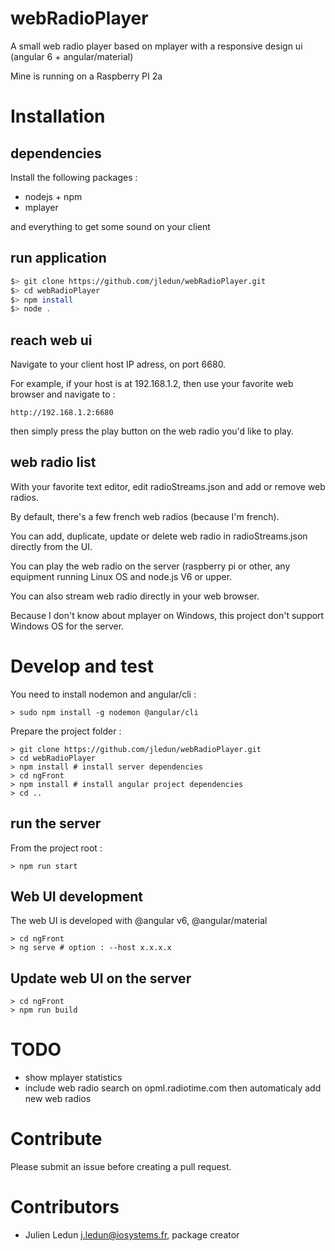 # webRadioPlayer

A small web radio player based on mplayer with a responsive design ui (angular 6 + angular/material)

Mine is running on a Raspberry PI 2a

# Installation

## dependencies

Install the following packages :
* nodejs + npm
* mplayer

and everything to get some sound on your client

## run application

```bash
$> git clone https://github.com/jledun/webRadioPlayer.git
$> cd webRadioPlayer
$> npm install
$> node .
```

## reach web ui

Navigate to your client host IP adress, on port 6680.

For example, if your host is at 192.168.1.2, then use your favorite web browser and navigate to :

```
http://192.168.1.2:6680
```

then simply press the play button on the web radio you'd like to play.

## web radio list

With your favorite text editor, edit radioStreams.json and add or remove web radios.

By default, there's a few french web radios (because I'm french).

You can add, duplicate, update or delete web radio in radioStreams.json directly from the UI.

You can play the web radio on the server (raspberry pi or other, any equipment running Linux OS and node.js V6 or upper.

You can also stream web radio directly in your web browser.

Because I don't know about mplayer on Windows, this project don't support Windows OS for the server.

# Develop and test

You need to install nodemon and angular/cli :

```
> sudo npm install -g nodemon @angular/cli
```

Prepare the project folder :

```
> git clone https://github.com/jledun/webRadioPlayer.git
> cd webRadioPlayer
> npm install # install server dependencies
> cd ngFront
> npm install # install angular project dependencies
> cd ..
```

## run the server

From the project root :

```
> npm run start
```

## Web UI development

The web UI is developed with @angular v6, @angular/material

```
> cd ngFront
> ng serve # option : --host x.x.x.x
```

## Update web UI on the server

```
> cd ngFront
> npm run build
```

# TODO

* show mplayer statistics
* include web radio search on opml.radiotime.com then automaticaly add new web radios

# Contribute

Please submit an issue before creating a pull request.

# Contributors

* Julien Ledun <j.ledun@iosystems.fr>, package creator

